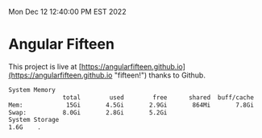 Mon Dec 12 12:40:00 PM EST 2022

# Angular Fifteen


This project is live at [https://angularfifteen.github.io](https://angularfifteen.github.io "fifteen!") thanks to Github.

```bash
System Memory
               total        used        free      shared  buff/cache   available
Mem:            15Gi       4.5Gi       2.9Gi       864Mi       7.8Gi       9.6Gi
Swap:          8.0Gi       2.8Gi       5.2Gi
System Storage
1.6G	.
```
